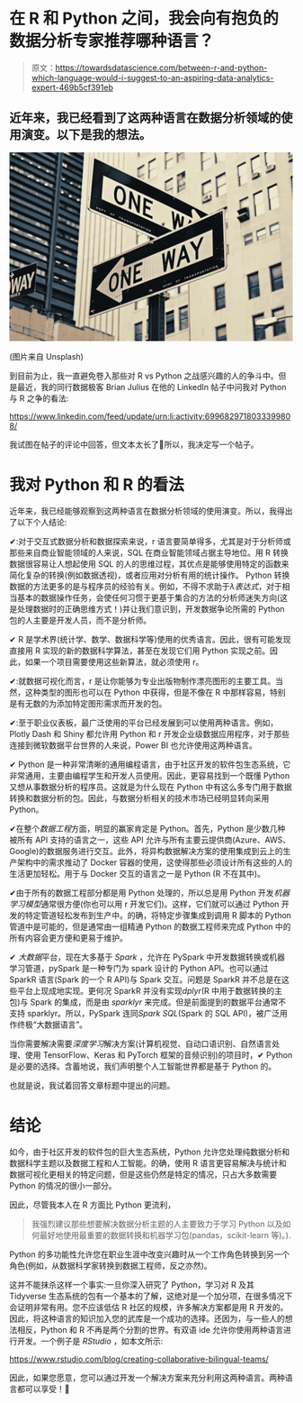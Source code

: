 # 在 R 和 Python 之间，我会向有抱负的数据分析专家推荐哪种语言？

> 原文：<https://towardsdatascience.com/between-r-and-python-which-language-would-i-suggest-to-an-aspiring-data-analytics-expert-469b5cf391eb>

## 近年来，我已经看到了这两种语言在数据分析领域的使用演变。以下是我的想法。

![](img/a7d63a2d04800550032bf92d5668c3d3.png)

(图片来自 Unsplash)

到目前为止，我一直避免卷入那些对 R vs Python 之战感兴趣的人的争斗中。但是最近，我的同行数据极客 Brian Julius 在他的 LinkedIn 帖子中问我对 Python 与 R 之争的看法:

<https://www.linkedin.com/feed/update/urn:li:activity:6996829718033399808/>  

我试图在帖子的评论中回答，但文本太长了🙂所以，我决定写一个帖子。

# 我对 Python 和 R 的看法

近年来，我已经能够观察到这两种语言在数据分析领域的使用演变。所以，我得出了以下个人结论:

✔:对于交互式数据分析和数据探索来说，r 语言要简单得多，尤其是对于分析师或那些来自商业智能领域的人来说，SQL 在商业智能领域占据主导地位。用 R 转换数据很容易让人想起使用 SQL 的人的思维过程，其优点是能够使用特定的函数来简化复杂的转换(例如数据透视)，或者应用对分析有用的统计操作。
Python 转换数据的方法更多的是与程序员的经验有关。例如，不得不求助于*λ表达式*，对于相当基本的数据操作任务，会使任何习惯于更基于集合的方法的分析师迷失方向(这是处理数据时的正确思维方式！)并让我们意识到，开发数据争论所需的 Python 包的人主要是开发人员，而不是分析师。

✔ R 是学术界(统计学、数学、数据科学等)使用的优秀语言。因此，很有可能发现直接用 R 实现的新的数据科学算法，甚至在发现它们用 Python 实现之前。因此，如果一个项目需要使用这些新算法，就必须使用 r。

✔:就数据可视化而言，r 是让你能够为专业出版物制作漂亮图形的主要工具。当然，这种类型的图形也可以在 Python 中获得，但是不像在 R 中那样容易，特别是有无数的为添加特定图形需求而开发的包。

✔:至于职业仪表板，最广泛使用的平台已经发展到可以使用两种语言。例如，Plotly Dash 和 Shiny 都允许用 Python 和 r 开发企业级数据应用程序，对于那些连接到微软数据平台世界的人来说，Power BI 也允许使用这两种语言。

✔ Python 是一种非常清晰的通用编程语言，由于社区开发的软件包生态系统，它非常通用，主要由编程学生和开发人员使用。因此，更容易找到一个既懂 Python 又想从事数据分析的程序员。这就是为什么现在 Python 中有这么多专门用于数据转换和数据分析的包。因此，与数据分析相关的技术市场已经明显转向采用 Python。

✔在整个*数据工程*方面，明显的赢家肯定是 Python。首先，Python 是少数几种被所有 API 支持的语言之一，这些 API 允许与所有主要云提供商(Azure、AWS、Google)的数据服务进行交互。此外，将异构数据解决方案的使用集成到云上的生产架构中的需求推动了 Docker 容器的使用，这使得那些必须设计所有这些的人的生活更加轻松。用于与 Docker 交互的语言之一是 Python (R 不在其中)。

✔由于所有的数据工程部分都是用 Python 处理的，所以总是用 Python 开发*机器学习模型*通常很方便(你也可以用 r 开发它们)。这样，它们就可以通过 Python 开发的特定管道轻松发布到生产中。的确，将特定步骤集成到调用 R 脚本的 Python 管道中是可能的，但是通常由一组精通 Python 的数据工程师来完成 Python 中的所有内容会更方便和更易于维护。

✔ *大数据*平台，现在大多基于 *Spark* ，允许在 PySpark 中开发数据转换或机器学习管道，pySpark 是一种专门为 spark 设计的 Python API。也可以通过 SparkR 语言(Spark 的一个 R API)与 Spark 交互。问题是 SparkR 并不总是在这些平台上现成地实现。更何况 SparkR 并没有实现*dplyr*(R 中用于数据转换的主包)与 Spark 的集成，而是由 *sparklyr* 来完成。但是前面提到的数据平台通常不支持 sparklyr。所以，PySpark 连同*Spark SQL*(Spark 的 SQL API)，被广泛用作终极“大数据语言”。

当你需要解决需要*深度学习*解决方案(计算机视觉、自动口语识别、自然语言处理、使用 TensorFlow、Keras 和 PyTorch 框架的音频识别)的项目时，✔ Python 是必要的选择。含蓄地说，我们声明整个人工智能世界都是基于 Python 的。

也就是说，我试着回答文章标题中提出的问题。

# 结论

如今，由于社区开发的软件包的巨大生态系统，Python 允许您处理纯数据分析和数据科学主题以及数据工程和人工智能。的确，使用 R 语言更容易解决与统计和数据可视化更相关的特定问题，但是这些仍然是特定的情况，只占大多数需要 Python 的情况的很小一部分。

因此，尽管我本人在 R 方面比 Python 更流利，

> 我强烈建议那些想要解决数据分析主题的人主要致力于学习 Python 以及如何最好地使用最重要的数据转换和机器学习包(pandas，scikit-learn 等)。).

Python 的多功能性允许您在职业生涯中改变兴趣时从一个工作角色转换到另一个角色(例如，从数据科学家转换到数据工程师，反之亦然)。

这并不能抹杀这样一个事实:一旦你深入研究了 Python，学习对 R 及其 Tidyverse 生态系统的包有一个基本的了解，这绝对是一个加分项，在很多情况下会证明非常有用。您不应该低估 R 社区的规模，许多解决方案都是用 R 开发的。因此，将这种语言的知识加入您的武库是一个成功的选择。还因为，与一些人的想法相反，Python 和 R 不再是两个分割的世界。有双语 ide 允许你使用两种语言进行开发。一个例子是 *RStudio* ，如本文所示:

<https://www.rstudio.com/blog/creating-collaborative-bilingual-teams/>  

因此，如果您愿意，您可以通过开发一个解决方案来充分利用这两种语言。两种语言都可以享受！🙂